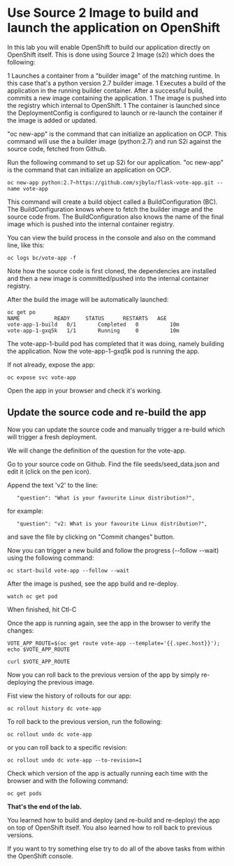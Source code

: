 # Use Source 2 Image to build and launch the application on OpenShift 

In this lab you will enable OpenShift to build our application directly on OpenShift itself. This is done using Source 2 Image (s2i) which does the following:

1 Launches a container from a "builder image" of the matching runtime.  In this case that's a python version 2.7 builder image.
1 Executes a build of the application in the running builder container.  After a successful build, commits a new image containing the application. 
1 The image is pushed into the registry which internal to OpenShift. 
1 The container is launched since the DeploymentConfig is configured to launch or re-launch the container if the image is added or updated. 

"oc new-app" is the command that can initialize an application on OCP. 
This command will use the a builder image (python:2.7) and run S2i against the source code, fetched from Github. 

Run the following command to set up S2i for our application.  "oc new-app" is the command that can initialize an application on OCP. 

```
oc new-app python:2.7~https://github.com/sjbylo/flask-vote-app.git --name vote-app
```

This command will create a build object called a BuildConfiguration (BC).  The BuildConfiguration knows where to fetch the builder image and the source code from. The BuildConfiguration also knows the name of the final image which is pushed into the internal container registry. 

You can view the build process in the console and also on the command line, like this:

```
oc logs bc/vote-app -f 
```

Note how the source code is first cloned, the dependencies are installed and then a new image is committed/pushed into the internal container registry. 

After the build the image will be automatically launched:

```
oc get po
NAME           READY     STATUS      RESTARTS   AGE
vote-app-1-build   0/1       Completed   0          10m
vote-app-1-gxq5k   1/1       Running     0          10m
```

The vote-app-1-build pod has completed that it was doing, namely building the application. 
Now the vote-app-1-gxq5k pod is running the app.

If not already, expose the app:

```
oc expose svc vote-app
```

Open the app in your browser and check it's working. 

## Update the source code and re-build the app

Now you can update the source code and manually trigger a re-build which will trigger a fresh deployment. 

We will change the definition of the question for the vote-app.

Go to your source code on Github.  Find the file seeds/seed_data.json and edit it (click on the pen icon).

Append the text 'v2' to the line:

```
   "question": "What is your favourite Linux distribution?",
```

for example:

```
   "question": "v2: What is your favourite Linux distribution?",
```

and save the file by clicking on "Commit changes" button. 

Now you can trigger a new build and follow the progress (--follow --wait) using the following command:

```
oc start-build vote-app --follow --wait 
```

After the image is pushed, see the app build and re-deploy. 

```
watch oc get pod
```

When finished, hit Ctl-C

Once the app is running again, see the app in the browser to verify the changes:

```
VOTE_APP_ROUTE=$(oc get route vote-app --template='{{.spec.host}}'); echo $VOTE_APP_ROUTE

curl $VOTE_APP_ROUTE
```

Now you can roll back to the previous version of the app by simply re-deploying the previous image.

Fist view the history of rollouts for our app:

```
oc rollout history dc vote-app
```

To roll back to the previous version, run the following:

```
oc rollout undo dc vote-app
```

or you can roll back to a specific revision:

```
oc rollout undo dc vote-app --to-revision=1
```

Check which version of the app is actually running each time with the browser and with the following command:

```
oc get pods
```

**That's the end of the lab.** 

You learned how to build and deploy (and re-build and re-deploy) the app on top of OpenShift itself.  You also learned how to roll back to previous versions.


If you want to try something else try to do all of the above tasks from within the OpenShift console. 



